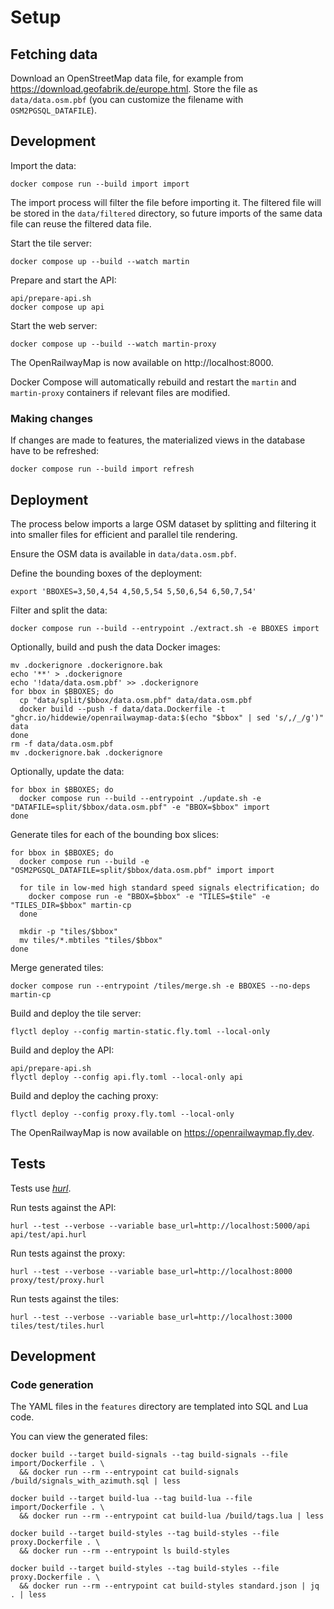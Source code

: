# Setup

## Fetching data

Download an OpenStreetMap data file, for example from https://download.geofabrik.de/europe.html. Store the file as `data/data.osm.pbf` (you can customize the filename with `OSM2PGSQL_DATAFILE`).

## Development

Import the data:
```shell
docker compose run --build import import
```
The import process will filter the file before importing it. The filtered file will be stored in the `data/filtered` directory, so future imports of the same data file can reuse the filtered data file.

Start the tile server:
```shell
docker compose up --build --watch martin
```

Prepare and start the API:
```shell
api/prepare-api.sh
docker compose up api
```

Start the web server:
```shell
docker compose up --build --watch martin-proxy
```

The OpenRailwayMap is now available on http://localhost:8000.

Docker Compose will automatically rebuild and restart the `martin` and `martin-proxy` containers if relevant files are modified.

### Making changes

If changes are made to features, the materialized views in the database have to be refreshed:
```shell
docker compose run --build import refresh
```

## Deployment

The process below imports a large OSM dataset by splitting and filtering it into smaller files for efficient and parallel tile rendering.

Ensure the OSM data is available in `data/data.osm.pbf`.

Define the bounding boxes of the deployment:
```shell
export 'BBOXES=3,50,4,54 4,50,5,54 5,50,6,54 6,50,7,54'
```

Filter and split the data:
```shell
docker compose run --build --entrypoint ./extract.sh -e BBOXES import
```

Optionally, build and push the data Docker images:
```shell
mv .dockerignore .dockerignore.bak
echo '**' > .dockerignore
echo '!data/data.osm.pbf' >> .dockerignore
for bbox in $BBOXES; do
  cp "data/split/$bbox/data.osm.pbf" data/data.osm.pbf
  docker build --push -f data/data.Dockerfile -t "ghcr.io/hiddewie/openrailwaymap-data:$(echo "$bbox" | sed 's/,/_/g')" data
done
rm -f data/data.osm.pbf
mv .dockerignore.bak .dockerignore
```

Optionally, update the data:
```shell
for bbox in $BBOXES; do
  docker compose run --build --entrypoint ./update.sh -e "DATAFILE=split/$bbox/data.osm.pbf" -e "BBOX=$bbox" import
done
```

Generate tiles for each of the bounding box slices:
```shell
for bbox in $BBOXES; do
  docker compose run --build -e "OSM2PGSQL_DATAFILE=split/$bbox/data.osm.pbf" import import
  
  for tile in low-med high standard speed signals electrification; do
    docker compose run -e "BBOX=$bbox" -e "TILES=$tile" -e "TILES_DIR=$bbox" martin-cp
  done
  
  mkdir -p "tiles/$bbox"
  mv tiles/*.mbtiles "tiles/$bbox"
done
```

Merge generated tiles:
```shell
docker compose run --entrypoint /tiles/merge.sh -e BBOXES --no-deps martin-cp
```

Build and deploy the tile server:
```shell
flyctl deploy --config martin-static.fly.toml --local-only
```

Build and deploy the API:
```shell
api/prepare-api.sh
flyctl deploy --config api.fly.toml --local-only api
```

Build and deploy the caching proxy:
```shell
flyctl deploy --config proxy.fly.toml --local-only
```

The OpenRailwayMap is now available on https://openrailwaymap.fly.dev.

## Tests

Tests use [*hurl*](https://hurl.dev/docs/installation.html).

Run tests against the API:

```shell
hurl --test --verbose --variable base_url=http://localhost:5000/api api/test/api.hurl
```

Run tests against the proxy:

```shell
hurl --test --verbose --variable base_url=http://localhost:8000 proxy/test/proxy.hurl
```

Run tests against the tiles:

```shell
hurl --test --verbose --variable base_url=http://localhost:3000 tiles/test/tiles.hurl
```

## Development

### Code generation

The YAML files in the `features` directory are templated into SQL and Lua code.

You can view the generated files:
```shell
docker build --target build-signals --tag build-signals --file import/Dockerfile . \
  && docker run --rm --entrypoint cat build-signals /build/signals_with_azimuth.sql | less

docker build --target build-lua --tag build-lua --file import/Dockerfile . \
  && docker run --rm --entrypoint cat build-lua /build/tags.lua | less

docker build --target build-styles --tag build-styles --file proxy.Dockerfile . \
  && docker run --rm --entrypoint ls build-styles

docker build --target build-styles --tag build-styles --file proxy.Dockerfile . \
  && docker run --rm --entrypoint cat build-styles standard.json | jq . | less
```
